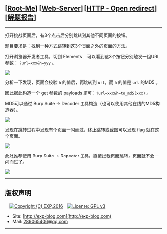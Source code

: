 ## [[Root-Me](https://www.root-me.org/)] [[Web-Server](https://www.root-me.org/en/Challenges/Web-Server/)] [[HTTP - Open redirect](https://www.root-me.org/en/Challenges/Web-Server/HTTP-Open-redirect)] [[解题报告](https://exp-blog.com/safe/ctf/rootme/web-server/http-open-redirect/)]

------

打开挑战页面后，有3个点击后分别跳转到其他不同页面的按钮。

题目要求是：找到一种方式跳转到这3个页面之外的页面的方法。

打开浏览器开发者工具，切到 Elements ，可以看到这3个按钮分别触发一组URL参数： `?url=xxx&h=yyy` 。

![](https://github.com/lyy289065406/CTF-Solving-Reports/blob/master/rootme/Web-Server/%5B02%5D%20%5B10P%5D%20HTTP%20-%20Open%20redirect/imgs/01.png)

分析一下发现，页面会校验 `h` 的值后，再跳转到 `url`，而 `h` 的值是 `url` 的MD5 。

因此据此构造一个 get 参数的 payloads 即可：`?url=xxx&h=to_md5(xxx)` 。

MD5可以通过 Burp Suite -> Decoder 工具构造（也可以使用其他在线的MD5构造器）。

![](https://github.com/lyy289065406/CTF-Solving-Reports/blob/master/rootme/Web-Server/%5B02%5D%20%5B10P%5D%20HTTP%20-%20Open%20redirect/imgs/02.png)

发现在跳转过程中发现有个页面一闪而过，终止跳转或截图可以发现 flag 就在这个页面。

![](https://github.com/lyy289065406/CTF-Solving-Reports/blob/master/rootme/Web-Server/%5B02%5D%20%5B10P%5D%20HTTP%20-%20Open%20redirect/imgs/03.png)

此处推荐使用 Burp Suite -> Repeater 工具，直接拦截页面跳转，页面就不会一闪而过了。


![](https://github.com/lyy289065406/CTF-Solving-Reports/blob/master/rootme/Web-Server/%5B02%5D%20%5B10P%5D%20HTTP%20-%20Open%20redirect/imgs/04.png)

------

## 版权声明

　[![Copyright (C) EXP,2016](https://img.shields.io/badge/Copyright%20(C)-EXP%202016-blue.svg)](http://exp-blog.com)　[![License: GPL v3](https://img.shields.io/badge/License-GPL%20v3-blue.svg)](https://www.gnu.org/licenses/gpl-3.0)
  

- Site: [http://exp-blog.com](http://exp-blog.com) 
- Mail: <a href="mailto:289065406@qq.com?subject=[EXP's Github]%20Your%20Question%20（请写下您的疑问）&amp;body=What%20can%20I%20help%20you?%20（需要我提供什么帮助吗？）">289065406@qq.com</a>


------

